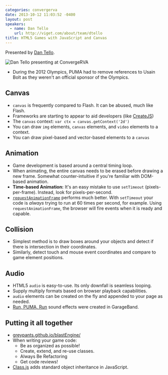 ```yaml
---
categories: convergerva
date: 2013-10-12 11:03:52 -0400
layout: post
speakers:
  - name: Dan Tello
    url: http://viget.com/about/team/dtello
title: HTML5 Games with JavaScript and Canvas
---
```


Presented by [Dan Tello](http://viget.com/about/team/dtello).

![Dan Tello presenting at ConvergeRVA](http://distilleryimage5.ak.instagram.com/233e79b2335011e38c1322000a1fb036_8.jpg)

- During the 2012 Olympics, PUMA had to remove references to Usain Bolt as they weren't an official sponsor of the Olympics.


## Canvas

- `canvas` is frequently compared to Flash. It can be abused, much like Flash.
- Frameworks are starting to appear to aid developers (like [CreateJS](http://www.createjs.com/))
- The `canvas` context: `var ctx = canvas.getContext('2d')`
- You can draw `img` elements, `canvas` elements, and `video` elements to a context.
- You can draw pixel-based and vector-based elements to a `canvas`


## Animation

- Game development is based around a central timing loop.
- When animating, the entire canvas needs to be erased before drawing a new frame. Somewhat counter-intuitive if you're familiar with DOM-based animation.
- **Time-based Animation:** It's an easy mistake to use `setTimeout` (pixels-per-frame). Instead, look for pixels-per-second.
- [`requestAnimationFrame`](https://developer.mozilla.org/en-US/docs/Web/API/window.requestAnimationFrame) performs much better. With `setTimeout` your code is _always_ trying to run at 60 times per second, for example. Using `requestAnimationFrame`, the browser will fire events when it is ready and capable.


## Collision

- Simplest method is to draw boxes around your objects and detect if there is intersection in their coordinates.
- Similarly, detect touch and mouse event coordinates and compare to game element positions.


## Audio

- HTML5 `audio` is easy-to-use. Its only downfall is seamless looping.
- Supply multiply formats based on browser playback capabilities.
- `audio` elements can be created on the fly and appended to your page as needed.
- [Run, PUMA, Run](http://www.puma.com/runpumarun) sound effects were created in GarageBand.


## Putting it all together

- [greypants.github.io/blastEngine/](http://greypants.github.io/blastEngine/)
- When writing your game code:
	- Be as organized as possible!
	- Create, extend, and re-use classes.
	- Always Be Refactoring
	- Get code reviews!
- [Class.js](https://github.com/rauschma/class-js) adds standard object inheritance in JavaScript.